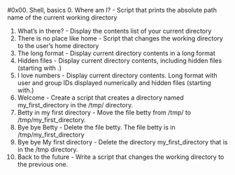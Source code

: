 #0x00. Shell, basics
0. Where am I? - Script that prints the absolute path name of the current working directory
1. What’s in there? - Display the contents list of your current directory
2. There is no place like home - Script that changes the working directory to the user’s home directory
3. The long format - Display current directory contents in a long format
4. Hidden files - Display current directory contents, including hidden files (starting with .)
5. I love numbers - Display current directory contents. Long format with user and group IDs displayed numerically and hidden files (starting with.)
6. Welcome - Create a script that creates a directory named my_first_directory in the /tmp/ directory.
7. Betty in my first directory - Move the file betty from /tmp/ to /tmp/my_first_directory.
8. Bye bye Betty - Delete the file betty. The file betty is in /tmp/my_first_directory
9. Bye bye My first directory - Delete the directory my_first_directory that is in the /tmp directory.
10. Back to the future - Write a script that changes the working directory to the previous one.